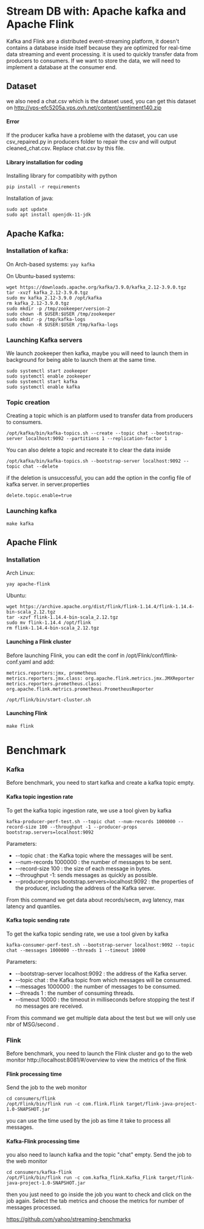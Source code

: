 # Stream DB with: Apache kafka and Apache Flink

Kafka and Flink are a distributed event-streaming platform, it doesn't contains a database inside itself because they are
optimized for real-time data streaming and event processing.
it is used to quickly transfer data from producers to consumers.
If we want to store the data, we will need to implement a database at the consumer end.

## Dataset

we also need a chat.csv which is the dataset used, you can get this dataset on http://vps-efc5205a.vps.ovh.net/content/sentiment140.zip

#### Error

If the producer kafka have a probleme with the dataset, you can use csv_repaired.py in producers folder to repair the csv and will output cleaned_chat.csv. Replace chat.csv by this file.

#### Library installation for coding

Installing library for compatibity with python

```
pip install -r requirements
```

Installation of java:

```
sudo apt update
sudo apt install openjdk-11-jdk
```

## Apache Kafka:

### Installation of kafka:

On Arch-based systems:
`yay kafka`

On Ubuntu-based systems:

```
wget https://downloads.apache.org/kafka/3.9.0/kafka_2.12-3.9.0.tgz
tar -xvzf kafka_2.12-3.9.0.tgz
sudo mv kafka_2.12-3.9.0 /opt/kafka
rm kafka_2.12-3.9.0.tgz
sudo mkdir -p /tmp/zookeeper/version-2
sudo chown -R $USER:$USER /tmp/zookeeper
sudo mkdir -p /tmp/kafka-logs
sudo chown -R $USER:$USER /tmp/kafka-logs
```

### Launching Kafka servers

We launch zookeeper then kafka, maybe you will need to launch them in background for being able to launch them at the same time.

```
sudo systemctl start zookeeper
sudo systemctl enable zookeeper
sudo systemctl start kafka
sudo systemctl enable kafka
```

### Topic creation

Creating a topic which is an platform used to transfer data from producers to consumers.

```
/opt/kafka/bin/kafka-topics.sh --create --topic chat --bootstrap-server localhost:9092 --partitions 1 --replication-factor 1
```

You can also delete a topic and recreate it to clear the data inside

```
/opt/kafka/bin/kafka-topics.sh --bootstrap-server localhost:9092 --topic chat --delete
```

if the deletion is unsuccessful, you can add the option in the config file of kafka server. in server.properties

```
delete.topic.enable=true
```

### Launching kafka

`make kafka`

## Apache Flink

### Installation

Arch Linux:

```
yay apache-flink
```

Ubuntu:

```
wget https://archive.apache.org/dist/flink/flink-1.14.4/flink-1.14.4-bin-scala_2.12.tgz
tar -xzvf flink-1.14.4-bin-scala_2.12.tgz
sudo mv flink-1.14.4 /opt/flink
rm flink-1.14.4-bin-scala_2.12.tgz
```

#### Launching a Flink cluster

Before launching Flink, you can edit the conf in /opt/Flink/conf/flink-conf.yaml and add:

```
metrics.reporters:jmx, prometheus
metrics.reporters.jmx.class: org.apache.flink.metrics.jmx.JMXReporter
metrics.reporters.prometheus.class: org.apache.flink.metrics.prometheus.PrometheusReporter
```

```
/opt/flink/bin/start-cluster.sh
```

#### Launching Flink

`make flink`

# Benchmark

### Kafka

Before benchmark, you need to start kafka and create a kafka topic empty.

#### Kafka topic ingestion rate

To get the kafka topic ingestion rate, we use a tool given by kafka

```
kafka-producer-perf-test.sh --topic chat --num-records 1000000 --record-size 100 --throughput -1 --producer-props bootstrap.servers=localhost:9092
```

Parameters:

- --topic chat : the Kafka topic where the messages will be sent.
- --num-records 1000000 : the number of messages to be sent.
- --record-size 100 : the size of each message in bytes.
- --throughput -1: sends messages as quickly as possible.
- --producer-props bootstrap.servers=localhost:9092 : the properties of the producer, including the address of the Kafka server.

From this command we get data about records/secm, avg latency, max latency and quantiles.

#### Kafka topic sending rate

To get the kafka topic sending rate, we use a tool given by kafka

```
kafka-consumer-perf-test.sh --bootstrap-server localhost:9092 --topic chat --messages 1000000 --threads 1 --timeout 10000
```

Parameters:

- --bootstrap-server localhost:9092 : the address of the Kafka server.
- --topic chat : the Kafka topic from which messages will be consumed.
- --messages 1000000 : the number of messages to be consumed.
- --threads 1 : the number of consuming threads.
- --timeout 10000 : the timeout in milliseconds before stopping the test if no messages are received.

From this command we get multiple data about the test but we will only use nbr of MSG/second .

### Flink

Before benchmark, you need to launch the Flink cluster and go to the web monitor http://localhost:8081/#/overview to view the metrics of the flink

#### Flink processing time

Send the job to the web monitor

```
cd consumers/flink
/opt/Flink/bin/flink run -c com.flink.Flink target/flink-java-project-1.0-SNAPSHOT.jar
```

you can use the time used by the job as time it take to process all messages.

#### Kafka-Flink processing time

you also need to launch kafka and the topic "chat" empty.
Send the job to the web monitor

```
cd consumers/kafka-flink
/opt/Flink/bin/flink run -c com.kafka_flink.Kafka_Flink target/flink-java-project-1.0-SNAPSHOT.jar
```

then you just need to go inside the job you want to check and click on the job again.
Select the tab metrics and choose the metrics for number of messages processed.

https://github.com/yahoo/streaming-benchmarks
